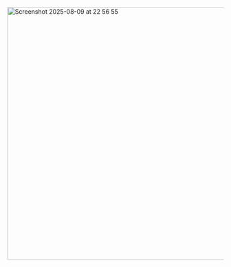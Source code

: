 <img width="571" height="589" alt="Screenshot 2025-08-09 at 22 56 55" src="https://github.com/user-attachments/assets/7f9589ba-90a7-4ecc-9910-add3f1e631fa" />

